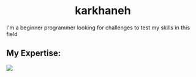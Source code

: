 <h1 align="center">karkhaneh</h1>
<p>I'm a beginner programmer looking for challenges to test my skills in this field</p>

<h2>My Expertise:</h2>
<img src="https://skillicons.dev/icons?i=git,github,css,html,js,py"/>
